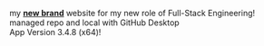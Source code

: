 my <u><b>new brand</b></u> website for my new role of Full-Stack Engineering!<br>
managed repo and local with GitHub Desktop<br>App Version 3.4.8 (x64)! 
